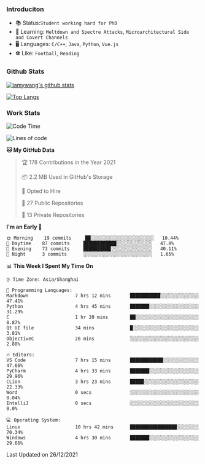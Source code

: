 ### Introduciton

- 📚 Status:`Student working hard for PhD`
- 🔎 Learning: `Meltdown and Spectre Attacks`, `Microarchitectural Side and Covert Channels`
- 🖥️ Languages: `C/C++`, `Java`, `Python`, `Vue.js`
- ⚽ Like: `Football`, `Reading`

### Github Stats

[![iamywang's github stats](https://github-readme-stats.vercel.app/api?username=iamywang&count_private=true&show_icons=true)]()

[![Top Langs](https://github-readme-stats.vercel.app/api/top-langs/?username=iamywang&layout=compact)]()

### Work Stats

<!--START_SECTION:waka-->
![Code Time](http://img.shields.io/badge/Code%20Time-54%20hrs%2038%20mins-blue)

![Lines of code](https://img.shields.io/badge/From%20Hello%20World%20I%27ve%20Written-538%20Thousand%20lines%20of%20code-blue)

**🐱 My GitHub Data** 

> 🏆 178 Contributions in the Year 2021
 > 
> 📦 2.2 MB Used in GitHub's Storage 
 > 
> 💼 Opted to Hire
 > 
> 📜 27 Public Repositories 
 > 
> 🔑 13 Private Repositories  
 > 
**I'm an Early 🐤** 

```text
🌞 Morning    19 commits     ██░░░░░░░░░░░░░░░░░░░░░░░   10.44% 
🌆 Daytime    87 commits     ████████████░░░░░░░░░░░░░   47.8% 
🌃 Evening    73 commits     ██████████░░░░░░░░░░░░░░░   40.11% 
🌙 Night      3 commits      ░░░░░░░░░░░░░░░░░░░░░░░░░   1.65%

```


📊 **This Week I Spent My Time On** 

```text
⌚︎ Time Zone: Asia/Shanghai

💬 Programming Languages: 
Markdown                 7 hrs 12 mins       ███████████░░░░░░░░░░░░░░   47.41% 
Python                   4 hrs 45 mins       ███████░░░░░░░░░░░░░░░░░░   31.29% 
C                        1 hr 20 mins        ██░░░░░░░░░░░░░░░░░░░░░░░   8.87% 
Qt UI file               34 mins             █░░░░░░░░░░░░░░░░░░░░░░░░   3.81% 
ObjectiveC               26 mins             ░░░░░░░░░░░░░░░░░░░░░░░░░   2.88%

🔥 Editors: 
VS Code                  7 hrs 15 mins       ████████████░░░░░░░░░░░░░   47.66% 
PyCharm                  4 hrs 33 mins       ███████░░░░░░░░░░░░░░░░░░   29.96% 
CLion                    3 hrs 23 mins       █████░░░░░░░░░░░░░░░░░░░░   22.33% 
Word                     0 secs              ░░░░░░░░░░░░░░░░░░░░░░░░░   0.04% 
IntelliJ                 0 secs              ░░░░░░░░░░░░░░░░░░░░░░░░░   0.0%

💻 Operating System: 
Linux                    10 hrs 42 mins      █████████████████░░░░░░░░   70.34% 
Windows                  4 hrs 30 mins       ███████░░░░░░░░░░░░░░░░░░   29.66%

```


 Last Updated on 26/12/2021
<!--END_SECTION:waka-->
